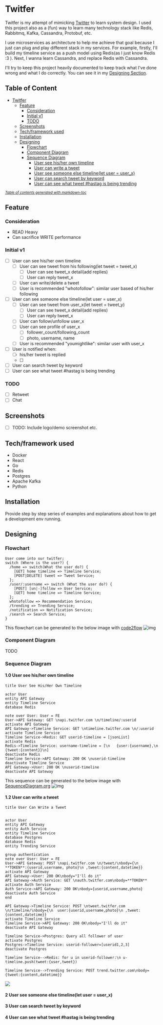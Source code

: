 # Twitfer
Twitfer is my attempt of mimicking [Twitter](https://twitter.com) to learn system design. I used this project also as a (fun) way to learn many technology stack like Redis, 
Rabbitmq,  Kafka, Cassandra, Protobuf, etc.

I use microservices as architecture to help me achieve that goal because I just can plug and play different stack
in my services. For example, firstly, I'll build my timeline service as a push model using Redis(as I just know Redis :3 ).
Next, I wanna learn Cassandra, and replace Redis with Cassandra.

I'll try to keep this project heavily documented to keep track what I've done wrong and what I do correctly. 
You can see it in my [Designing Section](#designing).
 
## Table of Content
 - [Twitfer](#twitfer)
   * [Feature](#feature)
     + [Consideration](#consideration)
     + [Initial v1](#initial-v1)
     + [TODO](#todo)
   * [Screenshots](#screenshots)
   * [Tech/framework used](#tech-framework-used)
   * [Installation](#installation)
   * [Designing](#designing)
     + [Flowchart](#flowchart)
     + [Component Diagram](#component-diagram)
     + [Sequence Diagram](#sequence-diagram)
       - [User see his/her own timeline](#10-user-see-his-her-own-timeline)
       - [User can write a tweet](#12-user-can-write-a-tweet)
       - [User see someone else timeline(let user = user_x)](#2-user-see-someone-else-timeline-let-user---user-x-)
       - [User can search tweet by keyword](#3-user-can-search-tweet-by-keyword)
       - [User can see what tweet #hastag is being trending](#4-user-can-see-what-tweet--hastag-is-being-trending)
 
 <small><i><a href='http://ecotrust-canada.github.io/markdown-toc/'>Table of contents generated with markdown-toc</a></i></small>

## Feature

### Consideration
* READ Heavy
* Can sacrifice WRITE performance

### Initial v1
- [ ] User can see his/her own timeline
    - [ ] User can see tweet from his following(let tweet = tweet_x)
        - [ ] User can see tweet_x detail(add replies)
        - [ ] User can reply tweet_x
    - [ ] User can write/delete a tweet
    - [ ] User is recommended "whotofollow": similar user based of his/her following
- [ ] User can see someone else timeline(let user = user_x)
    - [ ] User can see tweet from user_x(let tweet = tweet_y)
        - [ ] User can see tweet_x detail(add replies)
        - [ ] User can reply tweet_x
    - [ ] User can follow/unfollow user_x
    - [ ] User can see profile of user_x
        - [ ] follower_count/following_count
        - [ ] photo, username, name
    - [ ] User is recommended "youmightlike": similar user with user_x
- [ ] User is notified when:
    - [ ] his/her tweet is replied
    - [ ] 
- [ ] User can search tweet by keyword
- [ ] User can see what tweet #hastag is being trending
 
### TODO
- [ ] Retweet
- [ ] Chat
 
## Screenshots
- [ ] TODO: Include logo/demo screenshot etc.

## Tech/framework used
* Docker
* React
* Go
* Redis
* Postgres
* Apache Kafka
* Python

## Installation
Provide step by step series of examples and explanations about how to get a development env running.

## Designing

### Flowchart
```
User come into our twitfer;
switch (Where is the user?) {
  /home => switch(What the user do?) {
    [GET] home timeline => Timeline Service;
    [POST|DELETE] tweet => Tweet Service;
  };
  /user/:username => switch (What the user do?) {
    [POST] [un|-]follow => User Service;
    [GET] home timeline => Timeline Service;
  };
  whotofollow => Recommendation Service;
  /trending => Trending Service;
  /notification => Notification Service;
  /search => Search Service;
}
```
This flowchart can be generated to the below image with [code2flow](https://app.code2flow.com/)
![img](img/flowchart.png)

### Component Diagram
TODO 

### Sequence Diagram

#### 1.0 User see his/her own timeline
```
title User See His/Her Own Timeline

actor User
entity API Gateway
entity Timeline Service
database Redis

note over User: User = FE
User->API Gateway: GET \napi.twitfer.com \n/timeline/:userid
activate API Gateway
API Gateway->Timeline Service: GET \ntimeline.twitfer.com \n/:userid
activate Timeline Service
Timeline Service->Redis: GET userid-timeline = [jsonList]
activate Redis
Redis->Timeline Service: username-timeline = [\n   {user:{username},\n   {tweet:{content}}\n]
deactivate Redis
Timeline Service->API Gateway: 200 OK \nuserid-timeline
deactivate Timeline Service
API Gateway->User: 200 OK \nuserid-timeline
deactivate API Gateway
```    
This sequence can be generated to the below image with [SequenceDiagram.org](https://sequencediagram.org/)
![img](img/sd-1-0-user-timeline.png)
#### 1.2 User can write a tweet
```
title User Can Write a Tweet


actor User
entity API Gateway
entity Auth Service
entity Timeline Service
database Postgres
database Redis
entity Trending Service

group authentication
note over User: User = FE
User->API Gateway: POST \napi.twitfer.com \n/tweet/\nbody={\n  **TOKEN**:{userid,username, photo}\n ,tweet:{content,datetime}}
activate API Gateway
API Gateway->User: 200 OK\nbody="I'll do it"
API Gateway->Auth Service: GET \nauth.twitfer.com\nbody=**TOKEN**
activate Auth Service
Auth Service->API Gateway: 200 OK\nbody={userid,username,photo}
deactivate Auth Service
end 

API Gateway->Timeline Service: POST \ntweet.twitfer.com \n/timeline/\nbody={\n  user:{userid,username,photo}\n ,tweet:{content,datetime}}
activate Timeline Service
Timeline Service->API Gateway: 200 OK\nbody="I'll do it"
deactivate API Gateway

Timeline Service->Postgres: Query all follower of user
activate Postgres
Postgres->Timeline Service: userid-follower=[userid1,2,3]
deactivate Postgres

Timeline Service-->Redis: for u in userid-follower:\n u-timeline.push(tweet:{user,tweet})

Timeline Service-->Trending Service: POST trend.twitter.com\nbody={tweet:{content,datetime}}

```
![](img/sd-1-2-user-create-tweet.png)
#### 2 User see someone else timeline(let user = user_x)
#### 3 User can search tweet by keyword
#### 4 User can see what tweet #hastag is being trending